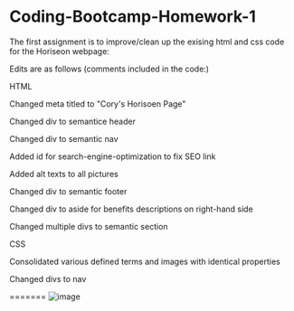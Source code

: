 # Coding-Bootcamp-Homework-1

The first assignment is to improve/clean up the exising html and css code for the Horiseon webpage:

Edits are as follows (comments included in the code:)

HTML

Changed meta titled to "Cory's Horisoen Page"

Changed div to semantice header

Changed  div to semantic nav

Added id for search-engine-optimization to fix SEO link

Added alt texts to all pictures

Changed div to semantic footer

Changed div to aside for benefits descriptions on right-hand side

Changed multiple divs to semantic section

CSS

Consolidated various defined terms and images with identical properties

Changed divs to nav

=======
![image](https://user-images.githubusercontent.com/60293516/119354300-ebe65800-bc71-11eb-9867-c98c33beecf5.png)


